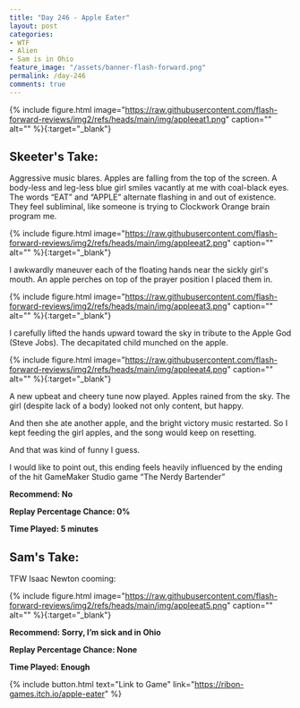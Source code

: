 ```yaml
---
title: "Day 246 - Apple Eater"
layout: post
categories:
- WTF
- Alien
- Sam is in Ohio
feature_image: "/assets/banner-flash-forward.png"
permalink: /day-246
comments: true
---
```


{% include figure.html image="https://raw.githubusercontent.com/flash-forward-reviews/img2/refs/heads/main/img/appleeat1.png" caption="" alt="" %}{:target="_blank"}
 
## Skeeter's Take:

Aggressive music blares. Apples are falling from the top of the screen. A body-less and leg-less blue girl smiles vacantly at me with coal-black eyes. The words “EAT” and “APPLE” alternate flashing in and out of existence. They feel subliminal, like someone is trying to Clockwork Orange brain program me. 

{% include figure.html image="https://raw.githubusercontent.com/flash-forward-reviews/img2/refs/heads/main/img/appleeat2.png" caption="" alt="" %}{:target="_blank"}

I awkwardly maneuver each of the floating hands near the sickly girl's mouth. An apple perches on top of the prayer position I placed them in.

{% include figure.html image="https://raw.githubusercontent.com/flash-forward-reviews/img2/refs/heads/main/img/appleeat3.png" caption="" alt="" %}{:target="_blank"}

I carefully lifted the hands upward toward the sky in tribute to the Apple God (Steve Jobs). 
The decapitated child munched on the apple. 

{% include figure.html image="https://raw.githubusercontent.com/flash-forward-reviews/img2/refs/heads/main/img/appleeat4.png" caption="" alt="" %}{:target="_blank"}

A new upbeat and cheery tune now played. Apples rained from the sky. The girl (despite lack of a body) looked not only content, but happy. 

And then she ate another apple, and the bright victory music restarted. So I kept feeding the girl apples, and the song would keep on resetting. 

And that was kind of funny I guess. 

I would like to point out, this ending feels heavily influenced by the ending of the hit GameMaker Studio game “The Nerdy Bartender” 

**Recommend: No**

**Replay Percentage Chance: 0%**

**Time Played: 5 minutes** 

## Sam's Take:

TFW Isaac Newton cooming:

{% include figure.html image="https://raw.githubusercontent.com/flash-forward-reviews/img2/refs/heads/main/img/appleeat5.png" caption="" alt="" %}{:target="_blank"}

**Recommend: Sorry, I’m sick and in Ohio**

**Replay Percentage Chance: None**

**Time Played: Enough** 

{% include button.html text="Link to Game" link="https://ribon-games.itch.io/apple-eater" %}